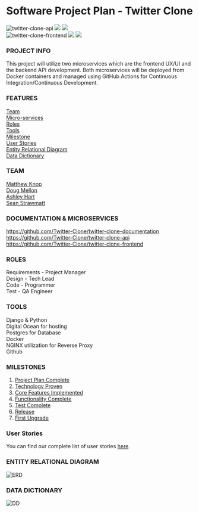 # Software Project Plan - Twitter Clone 
![twitter-clone-api](https://github.com/Twitter-Clone/twitter-clone-api/workflows/twitter-clone-api/badge.svg)
![](https://img.shields.io/github/issues/Twitter-Clone/twitter-clone-api)
![](https://img.shields.io/github/issues-closed/Twitter-Clone/twitter-clone-api)  
![twitter-clone-frontend](https://github.com/Twitter-Clone/twitter-clone-frontend/workflows/twitter-clone-frontend/badge.svg)
![](https://img.shields.io/github/issues/Twitter-Clone/twitter-clone-documentation)
![](https://img.shields.io/github/issues-closed/Twitter-Clone/twitter-clone-documentation)

### PROJECT INFO 
This project will utilize two microservices which are the frontend UX/UI and the backend API development. Both  microservices will be deployed from Docker containers and managed using GitHub Actions for Continuous Integration/Continuous Development. 

### FEATURES
[Team](https://github.com/Twitter-Clone/twitter-clone-documentation#team)  
[Micro-services](https://github.com/Twitter-Clone/twitter-clone-documentation#documentation--microservices)  
[Roles](https://github.com/Twitter-Clone/twitter-clone-documentation#roles)  
[Tools](https://github.com/Twitter-Clone/twitter-clone-documentation#tools)  
[Milestone](https://github.com/Twitter-Clone/twitter-clone-documentation#milestones)  
[User Stories](https://github.com/Twitter-Clone/twitter-clone-documentation#user-stories)  
[Entity Relational Diagram](https://github.com/Twitter-Clone/twitter-clone-documentation#entity-relational-diagram)  
[Data Dictionary](https://github.com/Twitter-Clone/twitter-clone-documentation#data-dictionary) 
   
### TEAM
[Matthew Knop](https://github.com/maknop)  
[Doug Mellon](https://github.com/dougmellon)  
[Ashley Hart](https://github.com/hart2533)  
[Sean Strawmatt](https://github.com/sstrawmatt2) 

### DOCUMENTATION & MICROSERVICES  
https://github.com/Twitter-Clone/twitter-clone-documentation  
https://github.com/Twitter-Clone/twitter-clone-api  
https://github.com/Twitter-Clone/twitter-clone-frontend  
                
### ROLES 
Requirements - Project Manager  
Design - Tech Lead  
Code - Programmer  
Test - QA Engineer  

### TOOLS
Django & Python  
Digital Ocean for hosting  
Postgres for Database  
Docker  
NGINX utilization for Reverse Proxy  
Github  

### MILESTONES
1. [Project Plan Complete](https://github.com/Twitter-Clone/twitter-clone-documentation/blob/master/milestone-1/Index.md)
2. [Technology Proven](https://github.com/Twitter-Clone/twitter-clone-documentation/blob/master/milestone-2/Index.md)
3. [Core Features Implemented](https://github.com/Twitter-Clone/twitter-clone-documentation/blob/master/milestone-3/Index.md)
4. [Functionality Complete](https://github.com/Twitter-Clone/twitter-clone-documentation/blob/master/milestone-4/Index.md)
5. [Test Complete](https://github.com/Twitter-Clone/twitter-clone-documentation/blob/master/milestone-3/Index.md)
6. [Release](https://github.com/Twitter-Clone/twitter-clone-documentation/blob/master/milestone-6/Index.md)
7. [First Upgrade](https://github.com/Twitter-Clone/twitter-clone-documentation/blob/master/milestone-7/Index.md)

### User Stories
You can find our complete list of user stories [here](https://github.com/Twitter-Clone/twitter-clone-documentation/blob/master/UserStories.md).

### ENTITY RELATIONAL DIAGRAM 
![ERD](https://github.com/Twitter-Clone/twitter-clone-documentation/blob/master/img/ERD.jpg)

### DATA DICTIONARY
![DD](https://github.com/Twitter-Clone/twitter-clone-documentation/blob/master/img/DataDictionary.jpg)

